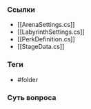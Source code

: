 ### Ссылки
- [[ArenaSettings.cs]]
- [[LabyrinthSettings.cs]]
- [[PerkDefinition.cs]]
- [[StageData.cs]]
### Теги
- #folder 
### Суть вопроса